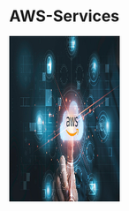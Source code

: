 # AWS-Services

<img src="https://github.com/vaibhavkapase1302/AWS-Services/blob/main/aws-certification.jpg" width="200" height="300" alt="AWS Cloud">
